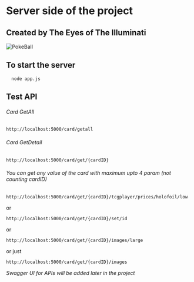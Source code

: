 # Server side of the project
## Created by The Eyes of The Illuminati
![PokeBall](https://raw.githubusercontent.com/TranDinhKhoiNguyen512/Commercial-Web-App/main/FinalProjectWAD/img/poke.ico)

## To start the server
```
  node app.js
```
## Test API
###### Card GetAll
```
http://localhost:5000/card/getall
```
###### Card GetDetail
```
http://localhost:5000/card/get/{cardID}
```
###### You can get any value of the card with maximum upto 4 param (not counting cardID)
```
http://localhost:5000/card/get/{cardID}/tcgplayer/prices/holofoil/low
```
  or
```
http://localhost:5000/card/get/{cardID}/set/id
```
  or
```
http://localhost:5000/card/get/{cardID}/images/large
```
  or just 
```
http://localhost:5000/card/get/{cardID}/images
```
*Swagger UI for APIs will be added later in the project*